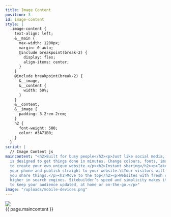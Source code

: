 ```yaml
---
title: Image Content
position: 3
id: image-content
style: |
  .image-content {
    text-align: left;
    &__main {
      max-width: 1200px;
      margin: 0 auto;
      @include breakpoint(break-2) {
        display: flex;
        align-items: center;
      }
    }
    @include breakpoint(break-2) {
      &__image,
      &__content {
        width: 50%;
      }
    }
    &__content,
    &__image {
      padding: 3.2rem 2rem;
    }
    h2 {
      font-weight: 500;
      color: #3A71B0;
    }
  }
script: |
  // Image Content js
maincontent: "<h2>Built for busy people</h2><p>Just like social media, Sitebuilder
  is designed to get things done in minutes. Change colours, fonts, images and more,
  to create your own unique website.</p><h2>Instant sharing</h2><p>Take a photo on
  your phone and publish straight to your website.\LYour visitors will love how quickly
  you share things.</p><h2>Move to the top</h2><p>Websites with fresh content rank
  higher in search engines. Sitebuilder’s speed and simplicity makes it even easier
  to keep your audience updated, at home or on-the-go.</p>"
image: "/uploads/mobile-devices.png"
---
```


<section class="image-content">
  <div class="image-content__main">
    <div class="image-content__image">
      <img src="{{ page.image }}"/>
    </div>
    <div class="image-content__content  typeset">
      {{ page.maincontent }}
    </div>
  </div>
</section>
